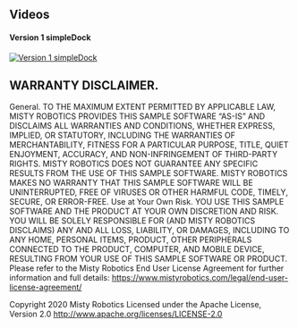 ## Videos

#### Version 1 simpleDock

[![Version 1 simpleDock](https://img.youtube.com/vi/3qlt02xPUqk/0.jpg)](https://www.youtube.com/watch?v=3qlt02xPUqk)


## WARRANTY DISCLAIMER.

General. TO THE MAXIMUM EXTENT PERMITTED BY APPLICABLE LAW, MISTY ROBOTICS PROVIDES THIS SAMPLE SOFTWARE “AS-IS” AND DISCLAIMS ALL WARRANTIES AND CONDITIONS, WHETHER EXPRESS, IMPLIED, OR STATUTORY, INCLUDING THE WARRANTIES OF MERCHANTABILITY, FITNESS FOR A PARTICULAR PURPOSE, TITLE, QUIET ENJOYMENT, ACCURACY, AND NON-INFRINGEMENT OF THIRD-PARTY RIGHTS. MISTY ROBOTICS DOES NOT GUARANTEE ANY SPECIFIC RESULTS FROM THE USE OF THIS SAMPLE SOFTWARE. MISTY ROBOTICS MAKES NO WARRANTY THAT THIS SAMPLE SOFTWARE WILL BE UNINTERRUPTED, FREE OF VIRUSES OR OTHER HARMFUL CODE, TIMELY, SECURE, OR ERROR-FREE.
Use at Your Own Risk. YOU USE THIS SAMPLE SOFTWARE AND THE PRODUCT AT YOUR OWN DISCRETION AND RISK. YOU WILL BE SOLELY RESPONSIBLE FOR (AND MISTY ROBOTICS DISCLAIMS) ANY AND ALL LOSS, LIABILITY, OR DAMAGES, INCLUDING TO ANY HOME, PERSONAL ITEMS, PRODUCT, OTHER PERIPHERALS CONNECTED TO THE PRODUCT, COMPUTER, AND MOBILE DEVICE, RESULTING FROM YOUR USE OF THIS SAMPLE SOFTWARE OR PRODUCT.
Please refer to the Misty Robotics End User License Agreement for further information and full details: https://www.mistyrobotics.com/legal/end-user-license-agreement/

Copyright 2020 Misty Robotics
Licensed under the Apache License, Version 2.0
http://www.apache.org/licenses/LICENSE-2.0
